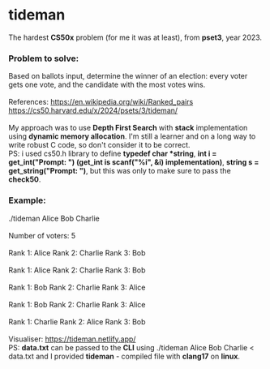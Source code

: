 # tideman
The hardest <b>CS50x</b> problem (for me it was at least), from <b>pset3</b>, year 2023.
<br>
### Problem to solve:
Based on ballots input, determine the winner of an election: every voter gets one vote, and the candidate with the most votes wins.
<br><br>
References:
https://en.wikipedia.org/wiki/Ranked_pairs
<br>
https://cs50.harvard.edu/x/2024/psets/3/tideman/
<br><br>
My approach was to use <b>Depth First Search</b> with <b>stack</b> implementation using <b>dynamic memory allocation</b>. I'm still a learner and on a long way to write robust C code, so don't consider it to be correct. 
<br>
PS: i used cs50.h library to define <b>typedef char *string</b>, <b>int i = get_int("Prompt: ") (get_int is scanf("%i", &i) implementation)</b>, <b>string s = get_string("Prompt: ")</b>, but this was only to make sure to pass the <b>check50</b>.
### Example:
./tideman Alice Bob Charlie
<br><br>
Number of voters: 5
<br><br>
Rank 1: Alice
Rank 2: Charlie
Rank 3: Bob
<br><br>
Rank 1: Alice
Rank 2: Charlie
Rank 3: Bob
<br><br>
Rank 1: Bob
Rank 2: Charlie
Rank 3: Alice
<br><br>
Rank 1: Bob
Rank 2: Charlie
Rank 3: Alice
<br><br>
Rank 1: Charlie
Rank 2: Alice
Rank 3: Bob
<br><br>
Visualiser:
https://tideman.netlify.app/
<br>
PS: <b>data.txt</b> can be passed to the <b>CLI</b> using ./tideman Alice Bob Charlie < data.txt and I provided <b>tideman</b> - compiled file with <b>clang17</b> on <b>linux</b>.
